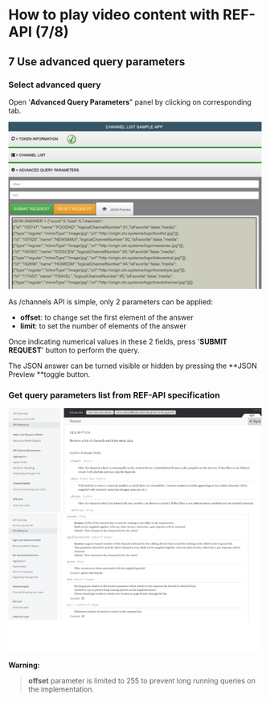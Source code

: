#  How to play video content with REF-API (7/8)


## 7 Use advanced query parameters


### Select advanced query
Open '**Advanced Query Parameters**" panel by clicking on corresponding tab.


  ![](./assets/images/Start-REF-API-102-06.jpg)<br/>



As /channels API is simple, only 2 parameters can be applied:
- **offset**: to change set the first element of the answer
- **limit**: to set the number of elements of the answer


Once indicating numerical values in these 2 fields,
press '**SUBMIT REQUEST**' button to perform the query.

The JSON answer can be turned visible or hidden by pressing the **JSON Preview **toggle button.

### Get query parameters list from REF-API specification

  ![](./assets/images/Start-REF-API-102-17_channel_query_01.jpg)
  ![](./assets/images/Start-REF-API-102-18_channel_query_02.jpg)


**Warning:**

> **offset** parameter is limited to 255 to prevent long running queries on the implementation.
> 
